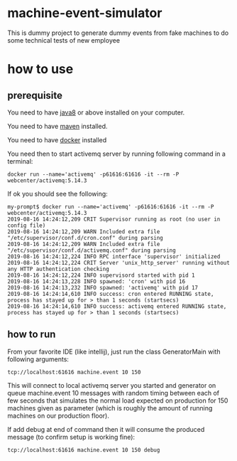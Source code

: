 # machine-event-simulator

This is dummy project to generate dummy events from fake machines to do some technical tests of new employee

# how to use

## prerequisite

You need to have [java8](https://openjdk.java.net/install/) or above installed on your computer. 

You need to have [maven](https://maven.apache.org/install.html) installed.

You need to have [docker](https://docs.docker.com/install/) installed

You need then to start activemq server by running following command in a terminal:

    docker run --name='activemq' -p61616:61616 -it --rm -P webcenter/activemq:5.14.3

If ok you should see the following:

    my-prompt$ docker run --name='activemq' -p61616:61616 -it --rm -P webcenter/activemq:5.14.3
    2019-08-16 14:24:12,209 CRIT Supervisor running as root (no user in config file)
    2019-08-16 14:24:12,209 WARN Included extra file "/etc/supervisor/conf.d/cron.conf" during parsing
    2019-08-16 14:24:12,209 WARN Included extra file "/etc/supervisor/conf.d/activemq.conf" during parsing
    2019-08-16 14:24:12,224 INFO RPC interface 'supervisor' initialized
    2019-08-16 14:24:12,224 CRIT Server 'unix_http_server' running without any HTTP authentication checking
    2019-08-16 14:24:12,224 INFO supervisord started with pid 1
    2019-08-16 14:24:13,228 INFO spawned: 'cron' with pid 16
    2019-08-16 14:24:13,232 INFO spawned: 'activemq' with pid 17
    2019-08-16 14:24:14,610 INFO success: cron entered RUNNING state, process has stayed up for > than 1 seconds (startsecs)
    2019-08-16 14:24:14,610 INFO success: activemq entered RUNNING state, process has stayed up for > than 1 seconds (startsecs)

## how to run

From your favorite IDE (like intellij), just run the class GeneratorMain with following arguments:

    tcp://localhost:61616 machine.event 10 150

This will connect to local activemq server you started and generator on queue machine.event 10 messages with random timing between each of few seconds that simulates the normal load expected on production for 150 machines given as parameter (which is roughly the amount of running machines on our production floor).

If add debug at end of command then it will consume the produced message (to confirm setup is working fine):
    
    tcp://localhost:61616 machine.event 10 150 debug

